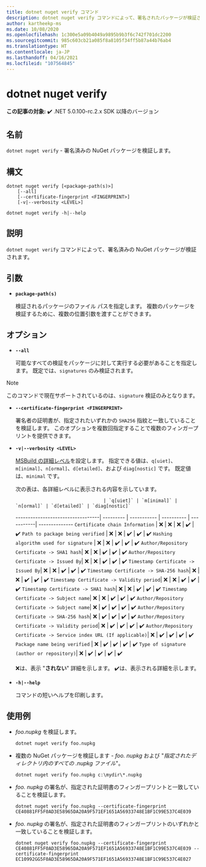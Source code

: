 ```yaml
---
title: dotnet nuget verify コマンド
description: dotnet nuget verify コマンドによって、署名されたパッケージが検証されます。
author: kartheekp-ms
ms.date: 10/08/2020
ms.openlocfilehash: 1c300e5a09b4049a9895b9b3f6c742f701dc2200
ms.sourcegitcommit: 985c603cb21a085f8a8105f34ff5b87a44b76ab4
ms.translationtype: HT
ms.contentlocale: ja-JP
ms.lasthandoff: 04/16/2021
ms.locfileid: "107564845"
---
```

# <a name="dotnet-nuget-verify"></a>dotnet nuget verify

**この記事の対象:** ✔️ .NET 5.0.100-rc.2.x SDK 以降のバージョン

## <a name="name"></a>名前

`dotnet nuget verify` - 署名済みの NuGet パッケージを検証します。

## <a name="synopsis"></a>構文

```dotnetcli
dotnet nuget verify [<package-path(s)>]
    [--all]
    [--certificate-fingerprint <FINGERPRINT>]
    [-v|--verbosity <LEVEL>]

dotnet nuget verify -h|--help
```

## <a name="description"></a>説明

`dotnet nuget verify` コマンドによって、署名済みの NuGet パッケージが検証されます。

## <a name="arguments"></a>引数

- **`package-path(s)`**

  検証されるパッケージのファイル パスを指定します。 複数のパッケージを検証するために、複数の位置引数を渡すことができます。

## <a name="options"></a>オプション

- **`--all`**

  可能なすべての検証をパッケージに対して実行する必要があることを指定します。 既定では、`signatures` のみ検証されます。

> [!NOTE]
> このコマンドで現在サポートされているのは、`signature` 検証のみとなります。

- **`--certificate-fingerprint <FINGERPRINT>`**

  署名者の証明書が、指定されたいずれかの `SHA256` 指紋と一致していることを検証します。 このオプションを複数回指定することで複数のフィンガープリントを提供できます。

* **`-v|--verbosity <LEVEL>`**

  [MSBuild の詳細レベル](/visualstudio/msbuild/obtaining-build-logs-with-msbuild#verbosity-settings)を設定します。 指定できる値は、`q[uiet]`、`m[inimal]`、`n[ormal]`、`d[etailed]`、および `diag[nostic]` です。 既定値は、`minimal` です。

    次の表は、各詳細レベルに表示される内容を示しています。

                                      | `q[uiet]` | `m[inimal]` | `n[ormal]` | `d[etailed]` | `diag[nostic]`
    ----------------------------------| --------- | ----------- | ---------- | -----------| --------------
    `Certificate chain Information`   | ❌       | ❌          | ❌         | ✔️         | ✔️
    `Path to package being verified`  | ❌       | ❌          | ✔️         | ✔️         | ✔️
    `Hashing algorithm used for signature`        | ❌       | ❌          | ✔️         | ✔️         | ✔️
    `Author/Repository Certificate -> SHA1 hash`| ❌       | ❌          | ✔️         | ✔️         | ✔️
    `Author/Repository Certificate -> Issued By`| ❌       | ❌          | ✔️         | ✔️         | ✔️
    `Timestamp Certificate -> Issued By`| ❌       | ❌          | ✔️         | ✔️         | ✔️
    `Timestamp Certificate -> SHA-256 hash`| ❌       | ❌          | ✔️         | ✔️         | ✔️
    `Timestamp Certificate -> Validity period`| ❌       | ❌          | ✔️         | ✔️         | ✔️
    `Timestamp Certificate -> SHA1 hash`| ❌       | ❌          | ✔️         | ✔️         | ✔️
    `Timestamp Certificate -> Subject name`| ❌       | ❌          | ✔️         | ✔️         | ✔️
    `Author/Repository Certificate -> Subject name`| ❌       | ✔️          | ✔️         | ✔️         | ✔️
    `Author/Repository Certificate -> SHA-256 hash`| ❌       | ✔️          | ✔️         | ✔️         | ✔️
    `Author/Repository Certificate -> Validity period`| ❌       | ✔️          | ✔️         | ✔️         | ✔️
    `Author/Repository Certificate -> Service index URL (If applicable)`| ❌       | ✔️          | ✔️         | ✔️         | ✔️
    `Package name being verified`                    | ❌       | ✔️          | ✔️         | ✔️         | ✔️
    `Type of signature (author or repository)`| ❌       | ✔️          | ✔️         | ✔️         | ✔️

    ❌は、表示 "**されない**" 詳細を示します。 ✔️は、表示される詳細を示します。

* **`-h|--help`**

  コマンドの短いヘルプを印刷します。

## <a name="examples"></a>使用例

- *foo.nupkg* を検証します。

  ```dotnetcli
  dotnet nuget verify foo.nupkg
  ```

- 複数の NuGet パッケージを検証します - *foo. nupkg* および "*指定されたディレクトリ内のすべての .nupkg ファイル*"。

  ```dotnetcli
  dotnet nuget verify foo.nupkg c:\mydir\*.nupkg
  ```

- *foo. nupkg* の署名が、指定された証明書のフィンガープリントと一致していることを検証します。

  ```dotnetcli
  dotnet nuget verify foo.nupkg --certificate-fingerprint CE40881FF5F0AD3E58965DA20A9F571EF1651A56933748E1BF1C99E537C4E039
  ```

- *foo. nupkg* の署名が、指定された証明書のフィンガープリントのいずれかと一致していることを検証します。

  ```dotnetcli
  dotnet nuget verify foo.nupkg --certificate-fingerprint CE40881FF5F0AD3E58965DA20A9F571EF1651A56933748E1BF1C99E537C4E039 --certificate-fingerprint EC10992GG5F0AD3E58965DA20A9F571EF1651A56933748E1BF1C99E537C4E027
  ```
